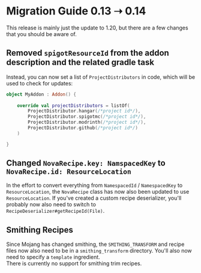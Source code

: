 # Migration Guide 0.13 ➝ 0.14

This release is mainly just the update to 1.20, but there are a few changes that you should be aware of.

## Removed `spigotResourceId` from the addon description and the related gradle task

Instead, you can now set a list of `ProjectDistributors` in code, which will be used to check for updates:

```kotlin title="MyAddon.kt"
object MyAddon : Addon() {
    
    override val projectDistributors = listOf(
        ProjectDistributor.hangar(/*project id*/),
        ProjectDistributor.spigotmc(/*project id*/),
        ProjectDistributor.modrinth(/*project id*/),
        ProjectDistributor.github(/*project id*/)
    )

}
```

## Changed `NovaRecipe.key: NamspacedKey` to `NovaRecipe.id: ResourceLocation`

In the effort to convert everything from `NamespacedId` / `NamespacedKey` to `ResourceLocation`, the `NovaRecipe`
class has now also been updated to use `ResourceLocation`. If you've created a custom recipe deserializer, you'll probably
now also need to switch to `RecipeDeserializer#getRecipeId(File)`.

## Smithing Recipes

Since Mojang has changed smithing, the `SMITHING_TRANSFORM` and recipe files now also need to be in a `smithing_transform`
directory. You'll also now need to specify a `template` ingredient.  
There is currently no support for smithing trim recipes.